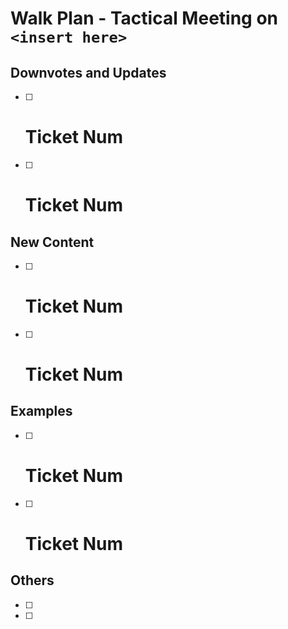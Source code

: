 # Walk Plan - Tactical Meeting on `<insert here>`

## Downvotes and Updates
* [ ] # Ticket Num
* [ ] # Ticket Num

## New Content
* [ ] # Ticket Num
* [ ] # Ticket Num

## Examples
* [ ] # Ticket Num
* [ ] # Ticket Num


## Others
* [ ] 
* [ ] 

